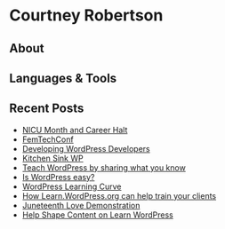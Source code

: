 # Courtney Robertson
## About
## Languages & Tools

## Recent Posts
<!-- BLOG-POST-LIST:START -->
- [NICU Month and Career Halt](https://courtneyr.dev/2021/09/28/nicu-month-and-career-halt/)
- [FemTechConf](https://courtneyr.dev/2021/09/24/femtechconf/)
- [Developing WordPress Developers](https://courtneyr.dev/2021/09/03/developing-wordpress-developers/)
- [Kitchen Sink WP](https://courtneyr.dev/2021/08/16/kitchen-sink-wp/)
- [Teach WordPress by sharing what you know](https://courtneyr.dev/2021/08/09/teach-wordpress-by-sharing-what-you-know/)
- [Is WordPress easy?](https://courtneyr.dev/2021/08/06/is-wordpress-easy/)
- [WordPress Learning Curve](https://courtneyr.dev/2021/08/02/wordpress-learning-curve/)
- [How Learn.WordPress.org can help train your clients](https://courtneyr.dev/2021/07/28/how-learn-wordpress-org-can-help-train-your-clients/)
- [Juneteenth Love Demonstration](https://courtneyr.dev/2021/06/19/juneteenth-love-demonstration/)
- [Help Shape Content on Learn WordPress](https://courtneyr.dev/2021/06/09/help-shape-content-on-learn-wordpress/)
<!-- BLOG-POST-LIST:END -->

